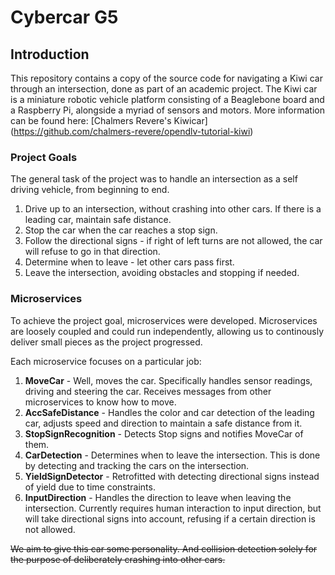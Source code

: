# Cybercar G5

## Introduction
This repository contains a copy of the source code for navigating a Kiwi car through an intersection, done as part of an academic project. The Kiwi car is a miniature robotic vehicle platform consisting of a Beaglebone board and a Raspberry Pi, alongside a myriad of sensors and motors. More information can be found here: [Chalmers Revere's Kiwicar] (https://github.com/chalmers-revere/opendlv-tutorial-kiwi)

### Project Goals
The general task of the project was to handle an intersection as a self driving vehicle, from beginning to end.
1. Drive up to an intersection, without crashing into other cars. If there is a leading car, maintain safe distance.
3. Stop the car when the car reaches a stop sign.
4. Follow the directional signs - if right of left turns are not allowed, the car will refuse to go in that direction.
5. Determine when to leave - let other cars pass first.
6. Leave the intersection, avoiding obstacles and stopping if needed.

### Microservices

To achieve the project goal, microservices were developed. Microservices are loosely coupled and could run independently, allowing us to continously deliver small pieces as the project progressed.

Each microservice focuses on a particular job:

1. **MoveCar** - Well, moves the car. Specifically handles sensor readings, driving and steering the car. Receives messages from other microservices to know how to move.
2. **AccSafeDistance** - Handles the color and car detection of the leading car, adjusts speed and direction to maintain a safe distance from it.
3. **StopSignRecognition** - Detects Stop signs and notifies MoveCar of them.
4. **CarDetection** - Determines when to leave the intersection. This is done by detecting and tracking the cars on the intersection.
5. **YieldSignDetector** - Retrofitted with detecting directional signs instead of yield due to time constraints.
6. **InputDirection** - Handles the direction to leave when leaving the intersection. Currently requires human interaction to input direction, but will take directional signs into account, refusing if a certain direction is not allowed.

~~We aim to give this car some personality. And collision detection solely for the purpose of deliberately crashing into other cars.~~
